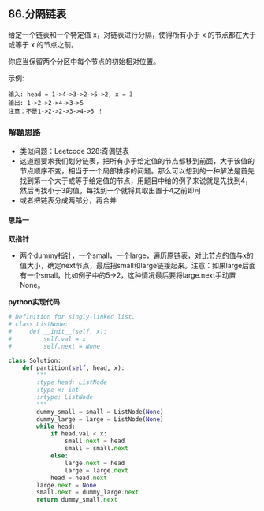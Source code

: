 ## 86.分隔链表
给定一个链表和一个特定值 x，对链表进行分隔，使得所有小于 x 的节点都在大于或等于 x 的节点之前。

你应当保留两个分区中每个节点的初始相对位置。

示例:
```
输入: head = 1->4->3->2->5->2, x = 3
输出: 1->2->2->4->3->5
注意：不是1->2->2->3->4->5 ！
```
### 解题思路
- 类似问题：Leetcode 328:奇偶链表
- 这道题要求我们划分链表，把所有小于给定值的节点都移到前面，大于该值的节点顺序不变，相当于一个局部排序的问题。那么可以想到的一种解法是首先找到第一个大于或等于给定值的节点，用题目中给的例子来说就是先找到4，然后再找小于3的值，每找到一个就将其取出置于4之前即可
- 或者把链表分成两部分，再合并
#### 思路一
**双指针**
- 两个dummy指针，一个small，一个large，遍历原链表，对比节点的值与x的值大小，确定next节点，最后把small和large链接起来。注意：如果large后面有一个small，比如例子中的5->2，这种情况最后要将large.next手动置None。

**python实现代码**
```python
# Definition for singly-linked list.
# class ListNode:
#     def __init__(self, x):
#         self.val = x
#         self.next = None

class Solution:
    def partition(self, head, x):
        """
        :type head: ListNode
        :type x: int
        :rtype: ListNode
        """
        dummy_small = small = ListNode(None)
        dummy_large = large = ListNode(None)
        while head:
            if head.val < x:
                small.next = head
                small = small.next
            else:
                large.next = head
                large = large.next
            head = head.next
        large.next = None
        small.next = dummy_large.next
        return dummy_small.next

```

